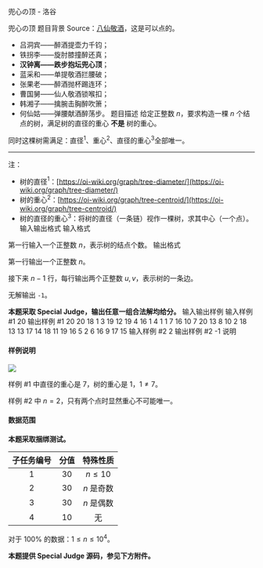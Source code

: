 



兜心の顶 - 洛谷














兜心の顶
题目背景
Source：[八仙敬酒](/paste/78f1vlm0)，这是可以点的。

- 吕洞宾——醉酒提壶力千钧；
- 铁拐李——旋肘膝撞醉还真；
- **汉钟离——跌步抱坛兜心顶**；
- 蓝采和——单提敬酒拦腰破；
- 张果老——醉酒抛杯踢连环；
- 曹国舅——仙人敬酒锁喉扣；
- 韩湘子——擒腕击胸醉吹箫；
- 何仙姑——弹腰献酒醉荡步。
题目描述
给定正整数 $n$，要求构造一棵 $n$ 个结点的树，满足树的直径的重心 **不是** 树的重心。

同时这棵树需满足：直径$^1$、重心$^2$、直径的重心$^3$全部唯一。

---

注：

- 树的直径$^1$：[https://oi-wiki.org/graph/tree-diameter/](https://oi-wiki.org/graph/tree-diameter/)
- 树的重心$^2$：[https://oi-wiki.org/graph/tree-centroid/](https://oi-wiki.org/graph/tree-centroid/)
- 树的直径的重心$^3$：将树的直径（一条链）视作一棵树，求其中心（一个点）。
输入输出格式
输入格式

第一行输入一个正整数 $n$，表示树的结点个数。
输出格式

第一行输出一个正整数 $n$。

接下来 $n-1$ 行，每行输出两个正整数 $u,v$，表示树的一条边。

无解输出 `-1`。

**本题采取 Special Judge，输出任意一组合法解均给分。**
输入输出样例
输入样例 #1
20
输出样例 #1
20
20 18
1 3
19 12
19 4
16 1
4 1
1 7
16 10
7 20
13 8
10 2
18 13
13 17
14 18
11 19
16 5
2 6
16 9
17 15
输入样例 #2
2
输出样例 #2
-1
说明
#### 样例说明

![](https://cdn.luogu.com.cn/upload/image_hosting/kdgu2xd9.png)

样例 #1 中直径的重心是 $7$，树的重心是 $1$，$1\ne7$。

样例 #2 中 $n=2$，只有两个点时显然重心不可能唯一。

#### 数据范围

**本题采取捆绑测试。**

| 子任务编号 | 分值 | 特殊性质 |
| :----------: | :----------: | :----------: |
| $1$ | $30$ | $n\le10$ |
| $2$ | $30$ | $n$ 是奇数 |
| $3$ | $30$ | $n$ 是偶数 |
| $4$ | $10$ | 无 |

对于 $100\%$ 的数据：$1\le n\le10^4$。

**本题提供 Special Judge 源码，参见下方附件。**






